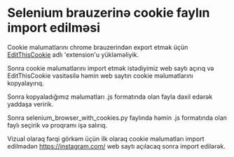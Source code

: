 # Selenium brauzerinə cookie faylın import edilməsi

Cookie məlumatlarını chrome brauzerindən export etmək üçün <a href="https://chromewebstore.google.com/detail/editthiscookie/fngmhnnpilhplaeedifhccceomclgfbg" target="_blank">EditThisCookie</a> adlı 'extension'u yükləməliyik. 

Sonra cookie məlumatlarını import etmək istədiyimiz web saytı açırıq və EditThisCookie vasitəsilə həmin web saytın cookie məlumatlarını kopyalayırıq.

Sonra kopyaladığımız məlumatları .js formatında olan fayla daxil edərək yaddaşa veririk.

Sonra selenium_browser_with_cookies.py faylında həmin .js formatında olan faylı seçirik və proqramı işə salırıq.

Vizual olaraq fərqi görkəm üçün ilk olaraq cookie məlumatları import edilmədən https://instagram.com/ web saytı açılacaq sonra import edilərək. 
